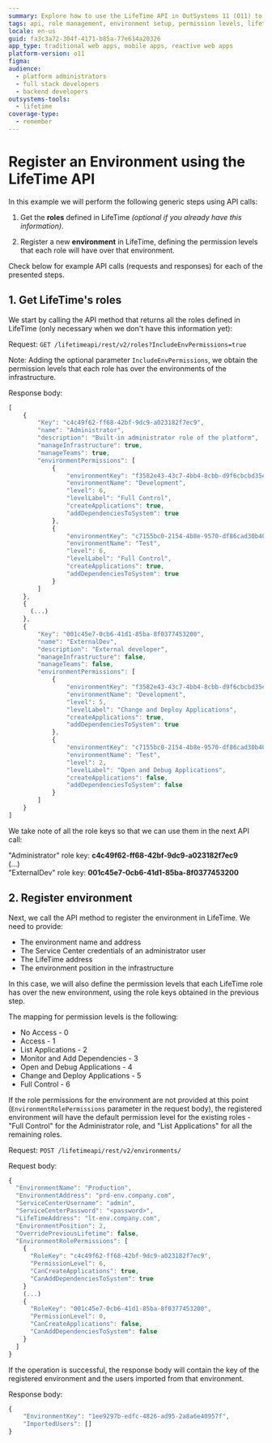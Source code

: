 ```yaml
---
summary: Explore how to use the LifeTime API in OutSystems 11 (O11) to register environments and manage role-based permissions.
tags: api, role management, environment setup, permission levels, lifetime api
locale: en-us
guid: fa3c3a72-304f-4171-b85a-77e614a20326
app_type: traditional web apps, mobile apps, reactive web apps
platform-version: o11
figma:
audience:
  - platform administrators
  - full stack developers
  - backend developers
outsystems-tools:
  - lifetime
coverage-type:
  - remember
---
```


# Register an Environment using the LifeTime API

In this example we will perform the following generic steps using API calls:

1. Get the **roles** defined in LifeTime _(optional if you already have this information)_.

1. Register a new **environment** in LifeTime, defining the permission levels that each role will have over that environment.

Check below for example API calls (requests and responses) for each of the presented steps.

## 1. Get LifeTime's roles

We start by calling the API method that returns all the roles defined in LifeTime (only necessary when we don't have this information yet):

Request: `GET /lifetimeapi/rest/v2/roles?IncludeEnvPermissions=true`

Note: Adding the optional parameter `IncludeEnvPermissions`, we obtain the permission levels that each role has over the environments of the infrastructure.

Response body:

```javascript
[
    {
        "Key": "c4c49f62-ff68-42bf-9dc9-a023182f7ec9",
        "name": "Administrator",
        "description": "Built-in administrator role of the platform",
        "manageInfrastructure": true,
        "manageTeams": true,
        "environmentPermissions": [
            {
                "environmentKey": "f3582e43-43c7-4bb4-8cbb-d9f6cbcbd35e",
                "environmentName": "Development",
                "level": 6,
                "levelLabel": "Full Control",
                "createApplications": true,
                "addDependenciesToSystem": true
            },
            {
                "environmentKey": "c7155bc0-2154-4b8e-9570-df86cad30b40",
                "environmentName": "Test",
                "level": 6,
                "levelLabel": "Full Control",
                "createApplications": true,
                "addDependenciesToSystem": true
            }
        ]
    },
    {
      (...)
    },
    {
        "Key": "001c45e7-0cb6-41d1-85ba-8f0377453200",
        "name": "ExternalDev",
        "description": "External developer",
        "manageInfrastructure": false,
        "manageTeams": false,
        "environmentPermissions": [
            {
                "environmentKey": "f3582e43-43c7-4bb4-8cbb-d9f6cbcbd35e",
                "environmentName": "Development",
                "level": 5,
                "levelLabel": "Change and Deploy Applications",
                "createApplications": true,
                "addDependenciesToSystem": true
            },
            {
                "environmentKey": "c7155bc0-2154-4b8e-9570-df86cad30b40",
                "environmentName": "Test",
                "level": 2,
                "levelLabel": "Open and Debug Applications",
                "createApplications": false,
                "addDependenciesToSystem": false
            }
        ]
    }
]
```

We take note of all the role keys so that we can use them in the next API call:

"Administrator" role key: **c4c49f62-ff68-42bf-9dc9-a023182f7ec9**  
(...)  
"ExternalDev" role key: **001c45e7-0cb6-41d1-85ba-8f0377453200**

## 2. Register environment

Next, we call the API method to register the environment in LifeTime. We need to provide:

* The environment name and address
* The Service Center credentials of an administrator user
* The LifeTime address
* The environment position in the infrastructure

In this case, we will also define the permission levels that each LifeTime role has over the new environment, using the role keys obtained in the previous step.

The mapping for permission levels is the following:

* No Access - 0
* Access - 1
* List Applications - 2
* Monitor and Add Dependencies - 3
* Open and Debug Applications - 4
* Change and Deploy Applications - 5
* Full Control - 6

If the role permissions for the environment are not provided at this point (`EnvironmentRolePermissions` parameter in the request body), the registered environment will have the default permission level for the existing roles - "Full Control" for the Administrator role, and "List Applications" for all the remaining roles.

Request: `POST /lifetimeapi/rest/v2/environments/`

Request body:

```javascript
{
  "EnvironmentName": "Production",
  "EnvironmentAddress": "prd-env.company.com",
  "ServiceCenterUsername": "admin",
  "ServiceCenterPassword": "<password>",
  "LifeTimeAddress": "lt-env.company.com",
  "EnvironmentPosition": 2,
  "OverridePreviousLifetime": false,
  "EnvironmentRolePermissions": [
    {
      "RoleKey": "c4c49f62-ff68-42bf-9dc9-a023182f7ec9",
      "PermissionLevel": 6,
      "CanCreateApplications": true,
      "CanAddDependenciesToSystem": true
    }
    (...)
    {
      "RoleKey": "001c45e7-0cb6-41d1-85ba-8f0377453200",
      "PermissionLevel": 0,
      "CanCreateApplications": false,
      "CanAddDependenciesToSystem": false
    }
  ]
}

```

If the operation is successful, the response body will contain the key of the registered environment and the users imported from that environment.

Response body:

```javascript
{
    "EnvironmentKey": "1ee9297b-edfc-4826-ad95-2a8a6e40957f",
    "ImportedUsers": []
}
```
